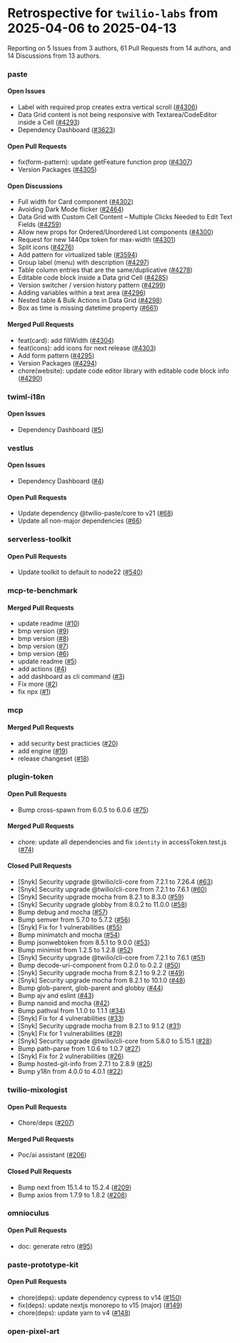 # Retrospective for `twilio-labs` from 2025-04-06 to 2025-04-13

Reporting on 5 Issues from 3 authors, 61 Pull Requests from 14 authors, and 14 Discussions from 13 authors.


### paste

#### Open Issues

- Label with required prop creates extra vertical scroll ([#4306](https://github.com/twilio-labs/paste/issues/4306))
- Data Grid content is not being responsive with Textarea/CodeEditor inside a Cell ([#4293](https://github.com/twilio-labs/paste/issues/4293))
- Dependency Dashboard ([#3623](https://github.com/twilio-labs/paste/issues/3623))

#### Open Pull Requests

- fix(form-pattern): update getFeature function prop ([#4307](https://github.com/twilio-labs/paste/pull/4307))
- Version Packages ([#4305](https://github.com/twilio-labs/paste/pull/4305))

#### Open Discussions

- Full width for Card component ([#4302](https://github.com/twilio-labs/paste/discussions/4302))
- Avoiding Dark Mode flicker ([#2464](https://github.com/twilio-labs/paste/discussions/2464))
- Data Grid with Custom Cell Content – Multiple Clicks Needed to Edit Text Fields ([#4259](https://github.com/twilio-labs/paste/discussions/4259))
- Allow new props for Ordered/Unordered List components ([#4300](https://github.com/twilio-labs/paste/discussions/4300))
- Request for new 1440px token for max-width ([#4301](https://github.com/twilio-labs/paste/discussions/4301))
- Split icons ([#4276](https://github.com/twilio-labs/paste/discussions/4276))
- Add pattern for virtualized table ([#3594](https://github.com/twilio-labs/paste/discussions/3594))
- Group label (menu) with description ([#4297](https://github.com/twilio-labs/paste/discussions/4297))
- Table column entries that are the same/duplicative ([#4278](https://github.com/twilio-labs/paste/discussions/4278))
- Editable code block inside a Data grid Cell ([#4285](https://github.com/twilio-labs/paste/discussions/4285))
- Version switcher / version history pattern ([#4299](https://github.com/twilio-labs/paste/discussions/4299))
- Adding variables within a text area ([#4296](https://github.com/twilio-labs/paste/discussions/4296))
- Nested table & Bulk Actions in Data Grid ([#4298](https://github.com/twilio-labs/paste/discussions/4298))
- Box as time is missing datetime property ([#661](https://github.com/twilio-labs/paste/discussions/661))

#### Merged Pull Requests

- feat(card): add fillWidth ([#4304](https://github.com/twilio-labs/paste/pull/4304))
- feat(icons): add icons for next release ([#4303](https://github.com/twilio-labs/paste/pull/4303))
- Add form pattern ([#4295](https://github.com/twilio-labs/paste/pull/4295))
- Version Packages ([#4294](https://github.com/twilio-labs/paste/pull/4294))
- chore(website): update code editor library with editable code block info ([#4290](https://github.com/twilio-labs/paste/pull/4290))

### twiml-i18n

#### Open Issues

- Dependency Dashboard ([#5](https://github.com/twilio-labs/twiml-i18n/issues/5))

### vestlus

#### Open Issues

- Dependency Dashboard ([#4](https://github.com/twilio-labs/vestlus/issues/4))

#### Open Pull Requests

- Update dependency @twilio-paste/core to v21 ([#68](https://github.com/twilio-labs/vestlus/pull/68))
- Update all non-major dependencies ([#66](https://github.com/twilio-labs/vestlus/pull/66))

### serverless-toolkit

#### Open Pull Requests

- Update toolkit to default to node22 ([#540](https://github.com/twilio-labs/serverless-toolkit/pull/540))

### mcp-te-benchmark

#### Merged Pull Requests

- update readme ([#10](https://github.com/twilio-labs/mcp-te-benchmark/pull/10))
- bmp version ([#9](https://github.com/twilio-labs/mcp-te-benchmark/pull/9))
- bmp version ([#8](https://github.com/twilio-labs/mcp-te-benchmark/pull/8))
- bmp version ([#7](https://github.com/twilio-labs/mcp-te-benchmark/pull/7))
- bmp version ([#6](https://github.com/twilio-labs/mcp-te-benchmark/pull/6))
- update readme ([#5](https://github.com/twilio-labs/mcp-te-benchmark/pull/5))
- add actions ([#4](https://github.com/twilio-labs/mcp-te-benchmark/pull/4))
- add dashboard as cli command ([#3](https://github.com/twilio-labs/mcp-te-benchmark/pull/3))
- Fix more ([#2](https://github.com/twilio-labs/mcp-te-benchmark/pull/2))
- fix npx ([#1](https://github.com/twilio-labs/mcp-te-benchmark/pull/1))

### mcp

#### Merged Pull Requests

- add security best practicies ([#20](https://github.com/twilio-labs/mcp/pull/20))
- add engine ([#19](https://github.com/twilio-labs/mcp/pull/19))
- release changeset ([#18](https://github.com/twilio-labs/mcp/pull/18))

### plugin-token

#### Open Pull Requests

- Bump cross-spawn from 6.0.5 to 6.0.6 ([#75](https://github.com/twilio-labs/plugin-token/pull/75))

#### Merged Pull Requests

- chore: update all dependencies and fix `identity` in accessToken.test.js ([#74](https://github.com/twilio-labs/plugin-token/pull/74))

#### Closed Pull Requests

- [Snyk] Security upgrade @twilio/cli-core from 7.2.1 to 7.26.4 ([#63](https://github.com/twilio-labs/plugin-token/pull/63))
- [Snyk] Security upgrade @twilio/cli-core from 7.2.1 to 7.6.1 ([#60](https://github.com/twilio-labs/plugin-token/pull/60))
- [Snyk] Security upgrade mocha from 8.2.1 to 8.3.0 ([#59](https://github.com/twilio-labs/plugin-token/pull/59))
- [Snyk] Security upgrade globby from 8.0.2 to 11.0.0 ([#58](https://github.com/twilio-labs/plugin-token/pull/58))
- Bump debug and mocha ([#57](https://github.com/twilio-labs/plugin-token/pull/57))
- Bump semver from 5.7.0 to 5.7.2 ([#56](https://github.com/twilio-labs/plugin-token/pull/56))
- [Snyk] Fix for 1 vulnerabilities ([#55](https://github.com/twilio-labs/plugin-token/pull/55))
- Bump minimatch and mocha ([#54](https://github.com/twilio-labs/plugin-token/pull/54))
- Bump jsonwebtoken from 8.5.1 to 9.0.0 ([#53](https://github.com/twilio-labs/plugin-token/pull/53))
- Bump minimist from 1.2.5 to 1.2.8 ([#52](https://github.com/twilio-labs/plugin-token/pull/52))
- [Snyk] Security upgrade @twilio/cli-core from 7.2.1 to 7.6.1 ([#51](https://github.com/twilio-labs/plugin-token/pull/51))
- Bump decode-uri-component from 0.2.0 to 0.2.2 ([#50](https://github.com/twilio-labs/plugin-token/pull/50))
- [Snyk] Security upgrade mocha from 8.2.1 to 9.2.2 ([#49](https://github.com/twilio-labs/plugin-token/pull/49))
- [Snyk] Security upgrade mocha from 8.2.1 to 10.1.0 ([#48](https://github.com/twilio-labs/plugin-token/pull/48))
- Bump glob-parent, glob-parent and globby ([#44](https://github.com/twilio-labs/plugin-token/pull/44))
- Bump ajv and eslint ([#43](https://github.com/twilio-labs/plugin-token/pull/43))
- Bump nanoid and mocha ([#42](https://github.com/twilio-labs/plugin-token/pull/42))
- Bump pathval from 1.1.0 to 1.1.1 ([#34](https://github.com/twilio-labs/plugin-token/pull/34))
- [Snyk] Fix for 4 vulnerabilities ([#33](https://github.com/twilio-labs/plugin-token/pull/33))
- [Snyk] Security upgrade mocha from 8.2.1 to 9.1.2 ([#31](https://github.com/twilio-labs/plugin-token/pull/31))
- [Snyk] Fix for 1 vulnerabilities ([#29](https://github.com/twilio-labs/plugin-token/pull/29))
- [Snyk] Security upgrade @twilio/cli-core from 5.8.0 to 5.15.1 ([#28](https://github.com/twilio-labs/plugin-token/pull/28))
- Bump path-parse from 1.0.6 to 1.0.7 ([#27](https://github.com/twilio-labs/plugin-token/pull/27))
- [Snyk] Fix for 2 vulnerabilities ([#26](https://github.com/twilio-labs/plugin-token/pull/26))
- Bump hosted-git-info from 2.7.1 to 2.8.9 ([#25](https://github.com/twilio-labs/plugin-token/pull/25))
- Bump y18n from 4.0.0 to 4.0.1 ([#22](https://github.com/twilio-labs/plugin-token/pull/22))

### twilio-mixologist

#### Open Pull Requests

- Chore/deps ([#207](https://github.com/twilio-labs/twilio-mixologist/pull/207))

#### Merged Pull Requests

- Poc/ai assistant ([#206](https://github.com/twilio-labs/twilio-mixologist/pull/206))

#### Closed Pull Requests

- Bump next from 15.1.4 to 15.2.4 ([#209](https://github.com/twilio-labs/twilio-mixologist/pull/209))
- Bump axios from 1.7.9 to 1.8.2 ([#208](https://github.com/twilio-labs/twilio-mixologist/pull/208))

### omnioculus

#### Open Pull Requests

- doc: generate retro ([#95](https://github.com/twilio-labs/omnioculus/pull/95))

### paste-prototype-kit

#### Open Pull Requests

- chore(deps): update dependency cypress to v14 ([#150](https://github.com/twilio-labs/paste-prototype-kit/pull/150))
- fix(deps): update nextjs monorepo to v15 (major) ([#149](https://github.com/twilio-labs/paste-prototype-kit/pull/149))
- chore(deps): update yarn to v4 ([#148](https://github.com/twilio-labs/paste-prototype-kit/pull/148))

### open-pixel-art
